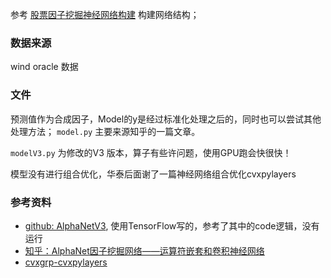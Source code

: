 参考 [股票因子挖掘神经网络构建](https://blog.csdn.net/qq_45137571/article/details/118532260) 构建网络结构；

### 数据来源

wind oracle 数据

### 文件

预测值作为合成因子，Model的y是经过标准化处理之后的，同时也可以尝试其他处理方法； `model.py` 主要来源知乎的一篇文章。


`modelV3.py` 为修改的V3 版本，算子有些许问题，使用GPU跑会快很快！


模型没有进行组合优化，华泰后面谢了一篇神经网络组合优化cvxpylayers

### 参考资料

-  [github: AlphaNetV3](https://github.com/Congyuwang/AlphaNetV3), 使用TensorFlow写的，参考了其中的code逻辑，没有运行
-  [知乎：AlphaNet因子挖掘网络——运算符嵌套和卷积神经网络](https://zhuanlan.zhihu.com/p/546110583)
-  [cvxgrp-cvxpylayers](https://www.mianshigee.com/project/cvxgrp-cvxpylayers)
